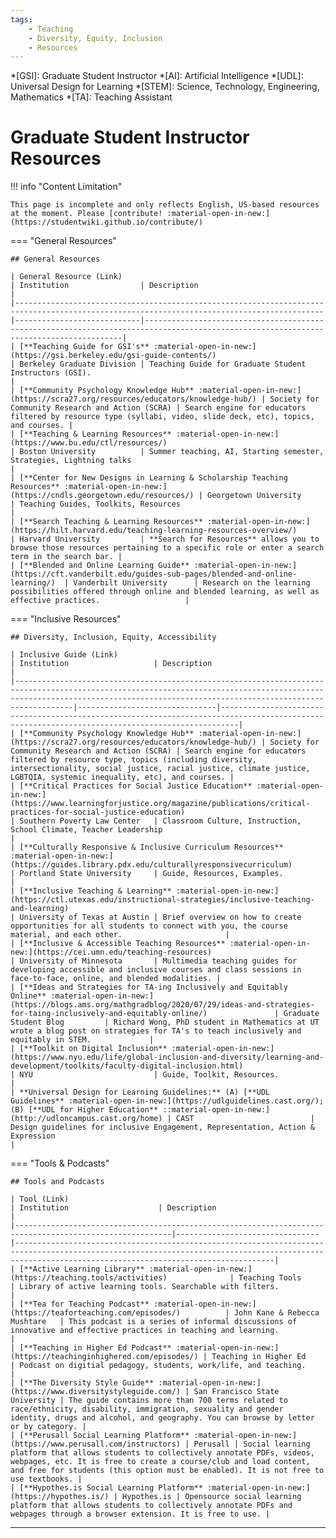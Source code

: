 ```yaml
---
tags:
    - Teaching
    - Diversity, Equity, Inclusion
    - Resources
---
```


*[GSI]: Graduate Student Instructor
*[AI]: Artificial Intelligence
*[UDL]: Universal Design for Learning
*[STEM]: Science, Technology, Engineering, Mathematics
*[TA]: Teaching Assistant

# Graduate Student Instructor Resources

!!! info "Content Limitation"

    This page is incomplete and only reflects English, US-based resources at the moment. Please [contribute! :material-open-in-new:](https://studentwiki.github.io/contribute/)

=== "General Resources"

    ## General Resources

    | General Resource (Link)                                                                                                                   | Institution                | Description                                                                                                                           |
    |-------------------------------------------------------------------------------------------------------------------------------------------|----------------------------|---------------------------------------------------------------------------------------------------------------------------------------|
    | [**Teaching Guide for GSI's** :material-open-in-new:](https://gsi.berkeley.edu/gsi-guide-contents/)                                       | Berkeley Graduate Division | Teaching Guide for Graduate Student Instructors (GSI).                                                                                |
    | [**Community Psychology Knowledge Hub** :material-open-in-new:](https://scra27.org/resources/educators/knowledge-hub/) | Society for Community Research and Action (SCRA) | Search engine for educators filtered by resource type (syllabi, video, slide deck, etc), topics, and courses. |
    | [**Teaching & Learning Resources** :material-open-in-new:](https://www.bu.edu/ctl/resources/)                                             | Boston University          | Summer teaching, AI, Starting semester, Strategies, Lightning talks                                                                   |
    | [**Center for New Designs in Learning & Scholarship Teaching Resources** :material-open-in-new:](https://cndls.georgetown.edu/resources/) | Georgetown University      | Teaching Guides, Toolkits, Resources                                                                                                  |
    | [**Search Teaching & Learning Resources** :material-open-in-new:](https://hilt.harvard.edu/teaching-learning-resources-overview/)         | Harvard University         | **Search for Resources** allows you to browse those resources pertaining to a specific role or enter a search term in the search bar. |
    | [**Blended and Online Learning Guide** :material-open-in-new:](https://cft.vanderbilt.edu/guides-sub-pages/blended-and-online-learning/)  | Vanderbilt University      | Research on the learning possibilities offered through online and blended learning, as well as effective practices.                   |

=== "Inclusive Resources"

    ## Diversity, Inclusion, Equity, Accessibility

    | Inclusive Guide (Link)                                                                                                                                                                                                        | Institution                   | Description                                                                                                                                    |
    |-------------------------------------------------------------------------------------------------------------------------------------------------------------------------------------------------------------------------------|-------------------------------|------------------------------------------------------------------------------------------------------------------------------------------------|
    | [**Community Psychology Knowledge Hub** :material-open-in-new:](https://scra27.org/resources/educators/knowledge-hub/) | Society for Community Research and Action (SCRA) | Search engine for educators filtered by resource type, topics (including diversity, intersectionality, social justice, racial justice, climate justice, LGBTQIA, systemic inequality, etc), and courses. |
    | [**Critical Practices for Social Justice Education** :material-open-in-new:](https://www.learningforjustice.org/magazine/publications/critical-practices-for-social-justice-education)                                     | Southern Poverty Law Center   | Classroom Culture, Instruction, School Climate, Teacher Leadership                                                                             |
    | [**Culturally Responsive & Inclusive Curriculum Resources** :material-open-in-new:](https://guides.library.pdx.edu/culturallyresponsivecurriculum)                                                                         | Portland State University     | Guide, Resources, Examples.                                                                                                                    |
    | [**Inclusive Teaching & Learning** :material-open-in-new:](https://ctl.utexas.edu/instructional-strategies/inclusive-teaching-and-learning)                                                                                | University of Texas at Austin | Brief overview on how to create opportunities for all students to connect with you, the course material, and each other.                       |
    | [**Inclusive & Accessible Teaching Resources** :material-open-in-new:](https://cei.umn.edu/teaching-resources)                                                                                                             | University of Minnesota       | Multimedia teaching guides for developing accessible and inclusive courses and class sessions in face-to-face, online, and blended modalities. |
    | [**Ideas and Strategies for TA-ing Inclusively and Equitably Online** :material-open-in-new:](https://blogs.ams.org/mathgradblog/2020/07/29/ideas-and-strategies-for-taing-inclusively-and-equitably-online/)               | Graduate Student Blog         | Richard Wong, PhD student in Mathematics at UT wrote a blog post on strategies for TA's to teach inclusively and equitably in STEM.             |
    | [**Toolkit on Digital Inclusion** :material-open-in-new:](https://www.nyu.edu/life/global-inclusion-and-diversity/learning-and-development/toolkits/faculty-digital-inclusion.html)                                        | NYU                           | Guide, Toolkit, Resources.                                                                                                                     |
    | **Universal Design for Learning Guidelines:** (A) [**UDL Guidelines** :material-open-in-new:](https://udlguidelines.cast.org/); (B) [**UDL for Higher Education** ::material-open-in-new:](http://udloncampus.cast.org/home) | CAST                          | Design guidelines for inclusive Engagement, Representation, Action & Expression                                                                |

=== "Tools & Podcasts"

    ## Tools and Podcasts

    | Tool (Link)                                                                                               | Institution                    | Description                                                                                                                                                                                          |
    |---------------------------------------------------------------------------------------------------------|--------------------------------|------------------------------------------------------------------------------------------------------------------------------------------------------------------------------------------------------|
    | [**Active Learning Library** :material-open-in-new:](https://teaching.tools/activities)              | Teaching Tools                 | Library of active learning tools. Searchable with filters.                                                                                                                                           |
    | [**Tea for Teaching Podcast** :material-open-in-new:](https://teaforteaching.com/episodes/)          | John Kane & Rebecca Mushtare   | This podcast is a series of informal discussions of innovative and effective practices in teaching and learning.                                                                                     |
    | [**Teaching in Higher Ed Podcast** :material-open-in-new:](https://teachinginhighered.com/episodes/) | Teaching in Higher Ed          | Podcast on digitial pedagogy, students, work/life, and teaching.                                                                                                                                     |
    | [**The Diversity Style Guide** :material-open-in-new:](https://www.diversitystyleguide.com/) | San Francisco State University | The guide contains more than 700 terms related to race/ethnicity, disability, immigration, sexuality and gender identity, drugs and alcohol, and geography. You can browse by letter or by category. |
    | [**Perusall Social Learning Platform** :material-open-in-new:](https://www.perusall.com/instructors) | Perusall | Social learning platform that allows students to collectively annotate PDFs, videos, webpages, etc. It is free to create a course/club and load content, and free for students (this option must be enabled). It is not free to use textbooks. |
    | [**Hypothes.is Social Learning Platform** :material-open-in-new:](https://hypothes.is/) | Hypothes.is | Opensource social learning platform that allows students to collectively annotate PDFs and webpages through a browser extension. It is free to use. |

___